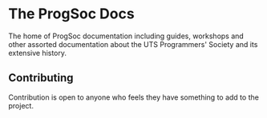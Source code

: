 # The ProgSoc Docs

The home of ProgSoc documentation including guides, workshops and other assorted documentation about the UTS Programmers' Society and its extensive history.

## Contributing

Contribution is open to anyone who feels they have something to add to the project.
